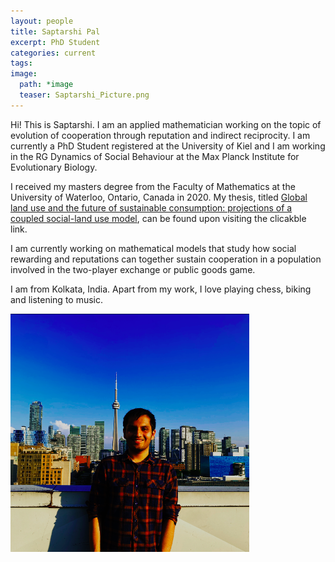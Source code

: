 ```yaml
---
layout: people
title: Saptarshi Pal
excerpt: PhD Student
categories: current
tags:
image:
  path: *image
  teaser: Saptarshi_Picture.png
---
```

Hi! This is Saptarshi. I am an applied mathematician working on the topic of evolution of cooperation through reputation and indirect reciprocity. I am currently a PhD Student registered at the University of Kiel and I am working in the RG Dynamics of Social Behaviour at the Max Planck Institute for Evolutionary Biology. 

I received my masters degree from the Faculty of Mathematics at the University of Waterloo, Ontario, Canada in 2020. My thesis, titled [Global land use and the future of sustainable consumption: projections of a coupled social-land use model](https://uwspace.uwaterloo.ca/handle/10012/16278), can be found upon visiting the clicakble link.

I am currently working on mathematical models that study how social rewarding and reputations can together sustain cooperation in a population involved in the two-player exchange or public goods game.

I am from Kolkata, India. Apart from my work, I love playing chess, biking and listening to music. 


<div id="socialMedia" style="text-align:center">
    <a href="pal@evolbio.mpg.de" title="Email"><i style="font-size:24px" class="fa fa-envelope"></i></a>
    <a href="https://twitter.com/saptarshipal_" title="Twitter"><i style="font-size:24px" class="fa fa-twitter"></i></a>
    <a href="https://www.linkedin.com/in/saptarshi-pal-1b2008a5/" title="LinkedIn"><i style="font-size:24px" class="fa fa-linkedin"></i></a>
</div>

<img src="../../images/Saptarshi_Picture.png" class="center">